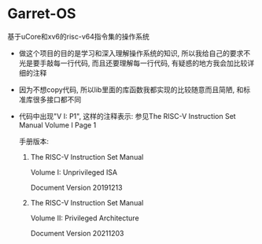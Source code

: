 # Garret-OS

基于uCore和xv6的risc-v64指令集的操作系统

- 做这个项目的目的是学习和深入理解操作系统的知识, 所以我给自己的要求不光是要手敲每一行代码, 而且还要理解每一行代码, 有疑惑的地方我会加比较详细的注释

- 因为不想copy代码, 所以lib里面的库函数我都实现的比较随意而且简陋, 和标准库很多接口都不同

- 代码中出现"V I: P1", 这样的注释表示: 参见The RISC-V Instruction Set Manual Volume I Page 1

    手册版本:
    1. The RISC-V Instruction Set Manual

        Volume I: Unprivileged ISA

        Document Version 20191213
    
    2. The RISC-V Instruction Set Manual

        Volume II: Privileged Architecture

        Document Version 20211203
